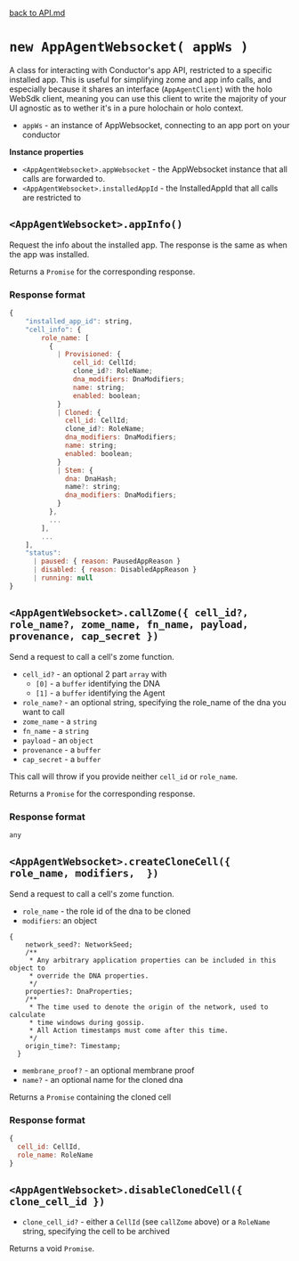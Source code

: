 [back to API.md](API.md)


# `new AppAgentWebsocket( appWs )`
A class for interacting with Conductor's app API, restricted to a specific installed app.
This is useful for simplifying zome and app info calls, and especially because it shares an interface (`AppAgentClient`) with the holo WebSdk client, meaning you can use this client to write the majority of your UI agnostic as to wether it's in a pure holochain or holo context.

- `appWs` - an instance of AppWebsocket, connecting to an app port on your conductor

**Instance properties**

- `<AppAgentWebsocket>.appWebsocket` - the AppWebsocket instance that all calls are forwarded to.
- `<AppAgentWebsocket>.installedAppId` - the InstalledAppId that all calls are restricted to


## `<AppAgentWebsocket>.appInfo()`
Request the info about the installed app. The response is the same as when the app was
installed.

Returns a `Promise` for the corresponding response.

### Response format
```javascript
{
    "installed_app_id": string,
    "cell_info": {
        role_name: [
          {
            | Provisioned: {
                cell_id: CellId;
                clone_id?: RoleName;
                dna_modifiers: DnaModifiers;
                name: string;
                enabled: boolean;
            }
            | Cloned: {
              cell_id: CellId;
              clone_id?: RoleName;
              dna_modifiers: DnaModifiers;
              name: string;
              enabled: boolean;
            }
            | Stem: {
              dna: DnaHash;
              name?: string;
              dna_modifiers: DnaModifiers;
            }
          },
          ...
        ],
        ...
    ],
    "status":
      | paused: { reason: PausedAppReason }
      | disabled: { reason: DisabledAppReason }
      | running: null
}
```


## `<AppAgentWebsocket>.callZome({ cell_id?, role_name?, zome_name, fn_name, payload, provenance, cap_secret })`
Send a request to call a cell's zome function.

- `cell_id?` - an optional 2 part `array` with
  - `[0]` - a `buffer` identifying the DNA
  - `[1]` - a `buffer` identifying the Agent
- `role_name?` - an optional string, specifying the role_name of the dna you want to call
- `zome_name` - a `string`
- `fn_name` - a `string`
- `payload` - an `object`
- `provenance` - a `buffer`
- `cap_secret` - a `buffer`

This call will throw if you provide neither `cell_id` or `role_name`.

Returns a `Promise` for the corresponding response.

### Response format
```javascript
any
```

## `<AppAgentWebsocket>.createCloneCell({ role_name, modifiers,  })`
Send a request to call a cell's zome function.
- `role_name` - the role id of the dna to be cloned
-  `modifiers`: an object
```
{
    network_seed?: NetworkSeed;
    /**
     * Any arbitrary application properties can be included in this object to
     * override the DNA properties.
     */
    properties?: DnaProperties;
    /**
     * The time used to denote the origin of the network, used to calculate
     * time windows during gossip.
     * All Action timestamps must come after this time.
     */
    origin_time?: Timestamp;
  }
```
- `membrane_proof?` - an optional membrane proof
- `name?` - an optional name for the cloned dna


Returns a `Promise` containing the cloned cell

### Response format
```javascript
{
  cell_id: CellId,
  role_name: RoleName
}
```

## `<AppAgentWebsocket>.disableClonedCell({ clone_cell_id })`


- `clone_cell_id?` - either a `CellId` (see `callZome` above) or a `RoleName` string, specifying the cell to be archived

Returns a void `Promise`.
